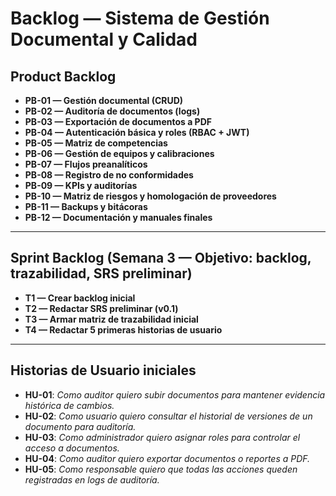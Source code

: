 # Backlog — Sistema de Gestión Documental y Calidad

## Product Backlog
- **PB-01 — Gestión documental (CRUD)**  
- **PB-02 — Auditoría de documentos (logs)**  
- **PB-03 — Exportación de documentos a PDF**  
- **PB-04 — Autenticación básica y roles (RBAC + JWT)**  
- **PB-05 — Matriz de competencias**  
- **PB-06 — Gestión de equipos y calibraciones**  
- **PB-07 — Flujos preanalíticos**  
- **PB-08 — Registro de no conformidades**  
- **PB-09 — KPIs y auditorías**  
- **PB-10 — Matriz de riesgos y homologación de proveedores**  
- **PB-11 — Backups y bitácoras**  
- **PB-12 — Documentación y manuales finales**  

---

## Sprint Backlog (Semana 3 — Objetivo: backlog, trazabilidad, SRS preliminar)
- **T1 — Crear backlog inicial**  
- **T2 — Redactar SRS preliminar (v0.1)**  
- **T3 — Armar matriz de trazabilidad inicial**  
- **T4 — Redactar 5 primeras historias de usuario**

---

## Historias de Usuario iniciales
- **HU-01**: *Como auditor quiero subir documentos para mantener evidencia histórica de cambios.*  
- **HU-02**: *Como usuario quiero consultar el historial de versiones de un documento para auditoría.*  
- **HU-03**: *Como administrador quiero asignar roles para controlar el acceso a documentos.*  
- **HU-04**: *Como auditor quiero exportar documentos o reportes a PDF.*  
- **HU-05**: *Como responsable quiero que todas las acciones queden registradas en logs de auditoría.*  
